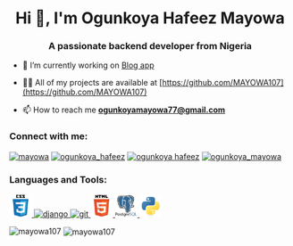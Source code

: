 <h1 align="center">Hi 👋, I'm Ogunkoya Hafeez Mayowa</h1>
<h3 align="center">A passionate backend developer from Nigeria</h3>

- 🔭 I’m currently working on [Blog app](https://github.com/MAYOWA107/Blog-API)

- 👨‍💻 All of my projects are available at [https://github.com/MAYOWA107](https://github.com/MAYOWA107)

- 📫 How to reach me **ogunkoyamayowa77@gmail.com**

<h3 align="left">Connect with me:</h3>
<p align="left">
<a href="https://dev.to/mayowa" target="blank"><img align="center" src="https://raw.githubusercontent.com/rahuldkjain/github-profile-readme-generator/master/src/images/icons/Social/devto.svg" alt="mayowa" height="30" width="40" /></a>
<a href="https://twitter.com/ogunkoya_hafeez" target="blank"><img align="center" src="https://raw.githubusercontent.com/rahuldkjain/github-profile-readme-generator/master/src/images/icons/Social/twitter.svg" alt="ogunkoya_hafeez" height="30" width="40" /></a>
<a href="https://fb.com/ogunkoya hafeez" target="blank"><img align="center" src="https://raw.githubusercontent.com/rahuldkjain/github-profile-readme-generator/master/src/images/icons/Social/facebook.svg" alt="ogunkoya hafeez" height="30" width="40" /></a>
<a href="https://instagram.com/ogunkoya_mayowa" target="blank"><img align="center" src="https://raw.githubusercontent.com/rahuldkjain/github-profile-readme-generator/master/src/images/icons/Social/instagram.svg" alt="ogunkoya_mayowa" height="30" width="40" /></a>
</p>

<h3 align="left">Languages and Tools:</h3>
<p align="left"> <a href="https://www.w3schools.com/css/" target="_blank" rel="noreferrer"> <img src="https://raw.githubusercontent.com/devicons/devicon/master/icons/css3/css3-original-wordmark.svg" alt="css3" width="40" height="40"/> </a> <a href="https://www.djangoproject.com/" target="_blank" rel="noreferrer"> <img src="https://cdn.worldvectorlogo.com/logos/django.svg" alt="django" width="40" height="40"/> </a> <a href="https://git-scm.com/" target="_blank" rel="noreferrer"> <img src="https://www.vectorlogo.zone/logos/git-scm/git-scm-icon.svg" alt="git" width="40" height="40"/> </a> <a href="https://www.w3.org/html/" target="_blank" rel="noreferrer"> <img src="https://raw.githubusercontent.com/devicons/devicon/master/icons/html5/html5-original-wordmark.svg" alt="html5" width="40" height="40"/> </a> <a href="https://www.postgresql.org" target="_blank" rel="noreferrer"> <img src="https://raw.githubusercontent.com/devicons/devicon/master/icons/postgresql/postgresql-original-wordmark.svg" alt="postgresql" width="40" height="40"/> </a> <a href="https://www.python.org" target="_blank" rel="noreferrer"> <img src="https://raw.githubusercontent.com/devicons/devicon/master/icons/python/python-original.svg" alt="python" width="40" height="40"/> </a> </p>

<p><img align="left" src="https://github-readme-stats.vercel.app/api/top-langs?username=mayowa107&show_icons=true&locale=en&layout=compact" alt="mayowa107" /></p>

<p>&nbsp;<img align="center" src="https://github-readme-stats.vercel.app/api?username=mayowa107&show_icons=true&locale=en" alt="mayowa107" /></p>
